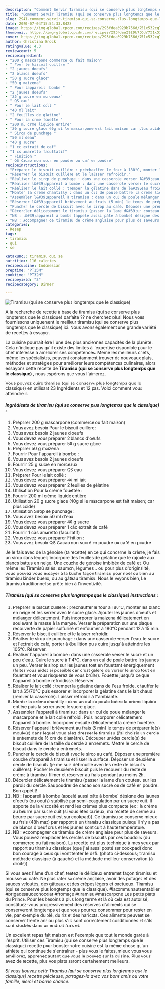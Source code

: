 ```yaml
---
description: "Comment Servir Tiramisu (qui se conserve plus longtemps que le classique)"
title: "Comment Servir Tiramisu (qui se conserve plus longtemps que le classique)"
slug: 2941-comment-servir-tiramisu-qui-se-conserve-plus-longtemps-que-le-classique
date: 2020-07-04T15:54:33.842Z
image: https://img-global.cpcdn.com/recipes/293fdea2929b756d/751x532cq70/tiramisu-qui-se-conserve-plus-longtemps-que-le-classique-photo-principale-de-la-recette.jpg
thumbnail: https://img-global.cpcdn.com/recipes/293fdea2929b756d/751x532cq70/tiramisu-qui-se-conserve-plus-longtemps-que-le-classique-photo-principale-de-la-recette.jpg
cover: https://img-global.cpcdn.com/recipes/293fdea2929b756d/751x532cq70/tiramisu-qui-se-conserve-plus-longtemps-que-le-classique-photo-principale-de-la-recette.jpg
author: Christina Brock
ratingvalue: 4.3
reviewcount: 5
recipeingredient:
- "200 g mascarpone commerce ou fait maison"
- " Pour le biscuit cuillre "
- "2 jaunes doeufs"
- "2 blancs doeufs"
- "50 g sucre glace"
- "50 g maizena"
- " Pour lappareil  bombe "
- "2 jaunes doeufs"
- "25 g sucre en morceaux"
- " QS eau"
- " Pour le lait coll "
- "40 ml lait"
- "2 feuilles de glatine"
- " Pour la crme fouette "
- "200 ml crme liquide entire"
- "20 g sucre glace 40g si le mascarpone est fait maison car plus acide"
- " Sirop de punchage "
- "50 ml deau"
- "40 g sucre"
- "1 cc extrait de caf"
- "1 cs amaretto facultatif"
- " Finition "
- " QS Cacao non sucr en poudre ou caf en poudre"
recipeinstructions:
- "Préparer le biscuit cuillère : préchauffer le four à 180°C, monter les blanc en neige et les serrer avec le sucre glace. Ajouter les jaunes d&#39;oeufs et mélanger délicatement. Puis incorporer la maizena délicatement en soulevant la masse à la maryse. Verser la préparation sur une plaque recouverte de papier sulfurisé et enfourner à 180°C pendant 12 à 15 min."
- "Réserver le biscuit cuillère et le laisser refroidir."
- "Réaliser le sirop de punchage : dans une casserole verser l&#39;eau, le sucre et l&#39;extrait de café, porter à ébullition puis cuire jusqu&#39;à atteindre les 105°C. Réserver."
- "Réaliser l&#39;appareil à bombe : dans une casserole verser le sucre et un peu d&#39;eau. Cuire le sucre à 114°C, dans un cul de poule battre les jaunes un peu. Verser le sirop sur les jaunes tout en fouettant énergiquement (faites vous aidez si possible car c&#39;est galère de verser le sirop tout en fouettant et vous risquerez de vous brûler). Fouetter jusqu&#39;à ce que l&#39;appareil à bombe refroidisse. Réserver."
- "Réaliser le lait collé : tremper la gélatine dans de l&#39;eau froide, chauffer le lait à 65/70°C puis essorer et incorporer la gélatine dans le lait chaud (remuer la casserole). Laisser refroidir à t°ambiante."
- "Monter la crème chantilly : dans un cul de poule battre la crème liquide entière puis la serrer avec le sucre glace."
- "Assembler l&#39;appareil à tiramisu : dans un cul de poule mélanger le mascarpone et le lait collé refroidi. Puis incorporer délicatement l&#39;appareil à bombe. Incorporer ensuite délicatement la crème fouettée."
- "Réserver l&#39;appareil brièvement au frais (5 min) le temps de préparer le(s) moule(s) dans lequel vous allez dresser le tiramisu (j&#39;ai choisis un cercle à entremets de 16 cm de diamètre). Découper un/des cercle(s) de biscuit cuillère de la taille du cercle à entremets. Mettre le cercle de biscuit dans le cercle à entremets."
- "Puncher le cercle de biscuit avec le sirop au café. Déposer une première couche d&#39;appareil à tiramisu et lisser la surface. Déposer un deuxième cercle de biscuits (je me suis débrouillé avec les reste de biscuits cuillères). Pocher le deuxième biscuit puis le recouvrir du reste de crème à tiramisu. filmer et réserver au frais pendant au moins 2h."
- "Décercler délicatement le tiramisu (passer la lame d&#39;un couteau sur les parois du cercle. Saupoudrer de cacao non sucré ou de café en poudre. Bon appétit!"
- "NB : l&#39;appareil à bombe (appelé aussi pâte à bombe) désigne des jaunes d&#39;oeufs (ou oeufs) stabilisé par semi-coagulation par un sucre cuit. Il apporte de la viscosité et rend les crèmes plus compacte (ex : la crème au beurre par sucre cuit (si vous êtes curieux, ma recette de crème au beurre par sucre cuit est sur cookpad)). Ce tiramisu se conserve mieux au frais (48h max) par rapport à un tiramisu classique puisqu&#39;il n&#39;y a pas de blancs d&#39;oeuf crus et les jaunes sont cuit à haute température."
- "NB : Accompagner ce tiramisu de crème anglaise pour plus de saveurs. Vous pouvez remplacer les cercles de biscuits par des boudoirs (du commerce ou fait maison). La recette est plus technique à mes yeux par rapport au tiramisu classique (que j&#39;ai aussi posté sur cookpad) donc bon courage à ceux qui vont tenter le défi. (photo ci-dessous; tiramisu méthode classique (à gauche) et la méthode meilleur conservation (à droite))"
categories:
- Resep
tags:
- tiramisu
- qui
- se

katakunci: tiramisu qui se 
nutrition: 116 calories
recipecuisine: Indonesian
preptime: "PT15M"
cooktime: "PT32M"
recipeyield: "3"
recipecategory: Dinner

---
```



![Tiramisu (qui se conserve plus longtemps que le classique)](https://img-global.cpcdn.com/recipes/293fdea2929b756d/751x532cq70/tiramisu-qui-se-conserve-plus-longtemps-que-le-classique-photo-principale-de-la-recette.jpg)

A la recherche de recette à base de tiramisu (qui se conserve plus longtemps que le classique) parfaite ?? ne cherchez plus! Nous vous fournissons uniquement le meilleur tiramisu (qui se conserve plus longtemps que le classique) ici. Nous avons également une grande variété de recettes à essayer.

La cuisine pourrait être l'une des plus anciennes capacités de la planète. Cela n'indique pas qu'il existe des limites à l'expertise disponible pour le chef intéressé à améliorer ses compétences. Même les meilleurs chefs, même les spécialistes, peuvent constamment trouver de nouveaux plats, méthodes et stratégies pour améliorer leurs compétences culinaires, alors essayons cette recette de <strong> Tiramisu (qui se conserve plus longtemps que le classique) </strong>, nous espérons que vous l'aimerez.

<!--inarticleads1-->

Vous pouvez cuire tiramisu (qui se conserve plus longtemps que le classique) en utilisant 23 Ingrédients et 12 pas. Voici comment vous atteindre il.

##### Ingrédients de tiramisu (qui se conserve plus longtemps que le classique) :

1. Préparer 200 g mascarpone (commerce ou fait maison)
1. Vous avez besoin  Pour le biscuit cuillère :
1. Vous avez besoin 2 jaunes d&#39;oeufs
1. Vous devez vous préparer 2 blancs d&#39;oeufs
1. Vous devez vous préparer 50 g sucre glace
1. Préparer 50 g maizena
1. Fournir  Pour l&#39;appareil à bombe :
1. Vous avez besoin 2 jaunes d&#39;oeufs
1. Fournir 25 g sucre en morceaux
1. Vous devez vous préparer  QS eau
1. Préparer  Pour le lait collé :
1. Vous devez vous préparer 40 ml lait
1. Vous devez vous préparer 2 feuilles de gélatine
1. Utilisation  Pour la crème fouettée :
1. Fournir 200 ml crème liquide entière
1. Utilisation 20 g sucre glace (40g si le mascarpone est fait maison; car plus acide)
1. Utilisation  Sirop de punchage :
1. Vous avez besoin 50 ml d&#39;eau
1. Vous devez vous préparer 40 g sucre
1. Vous devez vous préparer 1 càc extrait de café
1. Fournir 1 càs amaretto (facultatif)
1. Vous devez vous préparer  Finition :
1. Vous avez besoin  QS Cacao non sucré en poudre ou café en poudre


Je le fais avec de la génoise (ta recette) en ce qui concerne la crème, je fais un sirop dans lequel j&#39;incorpore des feuilles de gélatine que le rajoute aux blancs battus en neige. Une couche de génoise imbibée de café et. Ou même les Tiramisù salés: saumon, légumes… ou pour plus d&#39;originalité, vous pouvez vous essayer à la buche façon tiramisu pour noël ou bien au tiramisu kinder bueno, ou au gâteau tiramisu. Nous le voyons bien, Le tiramisu traditionnel se prête bien à l&#39;inventivité. 

<!--inarticleads2-->

##### Tiramisu (qui se conserve plus longtemps que le classique) instructions :

1. Préparer le biscuit cuillère : préchauffer le four à 180°C, monter les blanc en neige et les serrer avec le sucre glace. Ajouter les jaunes d&#39;oeufs et mélanger délicatement. Puis incorporer la maizena délicatement en soulevant la masse à la maryse. Verser la préparation sur une plaque recouverte de papier sulfurisé et enfourner à 180°C pendant 12 à 15 min.
1. Réserver le biscuit cuillère et le laisser refroidir.
1. Réaliser le sirop de punchage : dans une casserole verser l&#39;eau, le sucre et l&#39;extrait de café, porter à ébullition puis cuire jusqu&#39;à atteindre les 105°C. Réserver.
1. Réaliser l&#39;appareil à bombe : dans une casserole verser le sucre et un peu d&#39;eau. Cuire le sucre à 114°C, dans un cul de poule battre les jaunes un peu. Verser le sirop sur les jaunes tout en fouettant énergiquement (faites vous aidez si possible car c&#39;est galère de verser le sirop tout en fouettant et vous risquerez de vous brûler). Fouetter jusqu&#39;à ce que l&#39;appareil à bombe refroidisse. Réserver.
1. Réaliser le lait collé : tremper la gélatine dans de l&#39;eau froide, chauffer le lait à 65/70°C puis essorer et incorporer la gélatine dans le lait chaud (remuer la casserole). Laisser refroidir à t°ambiante.
1. Monter la crème chantilly : dans un cul de poule battre la crème liquide entière puis la serrer avec le sucre glace.
1. Assembler l&#39;appareil à tiramisu : dans un cul de poule mélanger le mascarpone et le lait collé refroidi. Puis incorporer délicatement l&#39;appareil à bombe. Incorporer ensuite délicatement la crème fouettée.
1. Réserver l&#39;appareil brièvement au frais (5 min) le temps de préparer le(s) moule(s) dans lequel vous allez dresser le tiramisu (j&#39;ai choisis un cercle à entremets de 16 cm de diamètre). Découper un/des cercle(s) de biscuit cuillère de la taille du cercle à entremets. Mettre le cercle de biscuit dans le cercle à entremets.
1. Puncher le cercle de biscuit avec le sirop au café. Déposer une première couche d&#39;appareil à tiramisu et lisser la surface. Déposer un deuxième cercle de biscuits (je me suis débrouillé avec les reste de biscuits cuillères). Pocher le deuxième biscuit puis le recouvrir du reste de crème à tiramisu. filmer et réserver au frais pendant au moins 2h.
1. Décercler délicatement le tiramisu (passer la lame d&#39;un couteau sur les parois du cercle. Saupoudrer de cacao non sucré ou de café en poudre. Bon appétit!
1. NB : l&#39;appareil à bombe (appelé aussi pâte à bombe) désigne des jaunes d&#39;oeufs (ou oeufs) stabilisé par semi-coagulation par un sucre cuit. Il apporte de la viscosité et rend les crèmes plus compacte (ex : la crème au beurre par sucre cuit (si vous êtes curieux, ma recette de crème au beurre par sucre cuit est sur cookpad)). Ce tiramisu se conserve mieux au frais (48h max) par rapport à un tiramisu classique puisqu&#39;il n&#39;y a pas de blancs d&#39;oeuf crus et les jaunes sont cuit à haute température.
1. NB : Accompagner ce tiramisu de crème anglaise pour plus de saveurs. Vous pouvez remplacer les cercles de biscuits par des boudoirs (du commerce ou fait maison). La recette est plus technique à mes yeux par rapport au tiramisu classique (que j&#39;ai aussi posté sur cookpad) donc bon courage à ceux qui vont tenter le défi. (photo ci-dessous; tiramisu méthode classique (à gauche) et la méthode meilleur conservation (à droite))


Si vous avez l&#39;âme d&#39;un chef, tentez le délicieux entremet façon tiramisu et mousse au café. Ne plus rater sa crème anglaise, avoir des potages et des sauces veloutés, des gâteaux et des crèpes légers et onctueux. Tiramisu (qui se conserve plus longtemps que le classique). #lacommunauteentablier #brigadesaucechocolat #fromage #tiramisu #mascarpone Les petits plats du Prince. Pour les besoins à plus long terme et là où cela est autorisé, constituez-vous progressivement des réserves d&#39;aliments qui se conserveront longtemps et que vous pourrez consommer pour rester en vie, par exemple du blé, du riz et des haricots. Ces aliments peuvent se conserver trente ans ou plus s&#39;ils sont correctement conditionnés et s&#39;ils sont stockés dans un endroit frais et. 

<!--inarticleads1-->

<p>
Un excellent repas fait maison est l'exemple que tout le monde garde à l'esprit. Utiliser ces Tiramisu (qui se conserve plus longtemps que le classique) recette pour booster votre cuisine est la même chose qu'un athlète qui continue de s'entraîner - plus vous le faites, mieux vous vous améliorez, apprenez autant que vous le pouvez sur la cuisine. Plus vous avez de recette, plus vos plats seront certainement meilleurs.
</p>

<p>
<i>Si vous trouvez cette Tiramisu (qui se conserve plus longtemps que le classique) recette précieuse, partagez-la avec vos bons amis ou votre famille, merci et bonne chance.</i>
</p>
